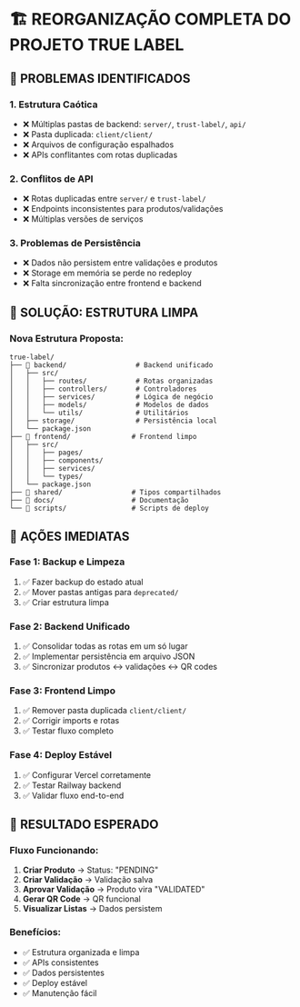 # 🏗️ REORGANIZAÇÃO COMPLETA DO PROJETO TRUE LABEL

## 🚨 PROBLEMAS IDENTIFICADOS

### 1. **Estrutura Caótica**
- ❌ Múltiplas pastas de backend: `server/`, `trust-label/`, `api/`
- ❌ Pasta duplicada: `client/client/`
- ❌ Arquivos de configuração espalhados
- ❌ APIs conflitantes com rotas duplicadas

### 2. **Conflitos de API**
- ❌ Rotas duplicadas entre `server/` e `trust-label/`
- ❌ Endpoints inconsistentes para produtos/validações
- ❌ Múltiplas versões de serviços

### 3. **Problemas de Persistência**
- ❌ Dados não persistem entre validações e produtos
- ❌ Storage em memória se perde no redeploy
- ❌ Falta sincronização entre frontend e backend

## 🎯 SOLUÇÃO: ESTRUTURA LIMPA

### **Nova Estrutura Proposta:**
```
true-label/
├── 📁 backend/                 # Backend unificado
│   ├── src/
│   │   ├── routes/            # Rotas organizadas
│   │   ├── controllers/       # Controladores
│   │   ├── services/          # Lógica de negócio
│   │   ├── models/            # Modelos de dados
│   │   └── utils/             # Utilitários
│   ├── storage/               # Persistência local
│   └── package.json
├── 📁 frontend/               # Frontend limpo
│   ├── src/
│   │   ├── pages/
│   │   ├── components/
│   │   ├── services/
│   │   └── types/
│   └── package.json
├── 📁 shared/                 # Tipos compartilhados
├── 📁 docs/                   # Documentação
└── 📁 scripts/                # Scripts de deploy
```

## 🔧 AÇÕES IMEDIATAS

### **Fase 1: Backup e Limpeza**
1. ✅ Fazer backup do estado atual
2. ✅ Mover pastas antigas para `deprecated/`
3. ✅ Criar estrutura limpa

### **Fase 2: Backend Unificado**
1. ✅ Consolidar todas as rotas em um só lugar
2. ✅ Implementar persistência em arquivo JSON
3. ✅ Sincronizar produtos ↔ validações ↔ QR codes

### **Fase 3: Frontend Limpo**
1. ✅ Remover pasta duplicada `client/client/`
2. ✅ Corrigir imports e rotas
3. ✅ Testar fluxo completo

### **Fase 4: Deploy Estável**
1. ✅ Configurar Vercel corretamente
2. ✅ Testar Railway backend
3. ✅ Validar fluxo end-to-end

## 🎯 RESULTADO ESPERADO

### **Fluxo Funcionando:**
1. **Criar Produto** → Status: "PENDING"
2. **Criar Validação** → Validação salva
3. **Aprovar Validação** → Produto vira "VALIDATED"
4. **Gerar QR Code** → QR funcional
5. **Visualizar Listas** → Dados persistem

### **Benefícios:**
- ✅ Estrutura organizada e limpa
- ✅ APIs consistentes
- ✅ Dados persistentes
- ✅ Deploy estável
- ✅ Manutenção fácil
